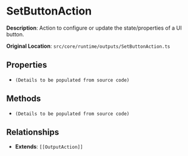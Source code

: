 # SetButtonAction

**Description**: Action to configure or update the state/properties of a UI button.

**Original Location**: `src/core/runtime/outputs/SetButtonAction.ts`

## Properties

*   `(Details to be populated from source code)`

## Methods

*   `(Details to be populated from source code)`

## Relationships
*   **Extends**: `[[OutputAction]]`